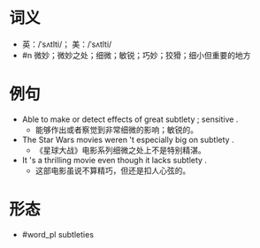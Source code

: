 # 词义
- 英：/ˈsʌtlti/； 美：/ˈsʌtlti/
- #n 微妙；微妙之处；细微；敏锐；巧妙；狡猾；细小但重要的地方
# 例句
- Able to make or detect effects of great subtlety ; sensitive .
	- 能够作出或者察觉到非常细微的影响；敏锐的。
- The Star Wars movies weren 't especially big on subtlety .
	- 《星球大战》电影系列细微之处上不是特别精湛。
- It 's a thrilling movie even though it lacks subtlety .
	- 这部电影虽说不算精巧，但还是扣人心弦的。
# 形态
- #word_pl subtleties
